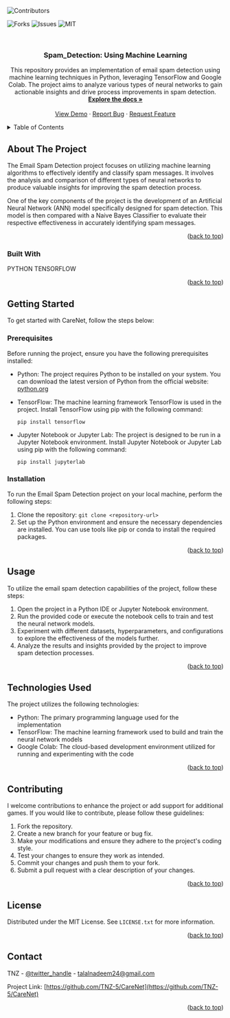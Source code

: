 
![Contributors](https://img.shields.io/github/all-contributors/TNZ-5/Email-Spam-Detection-Naive-Bayes-Classifier?style=for-the-badge)

![Forks](https://img.shields.io/github/forks/TNZ-5/Email-Spam-Detection-Naive-Bayes-Classifier?style=social)     ![Issues](https://img.shields.io/github/issues/TNZ-5/Email-Spam-Detection-Naive-Bayes-Classifier?style=social)     ![MIT](https://img.shields.io/github/license/TNZ-5/Email-Spam-Detection-Naive-Bayes-Classifier?style=social)


<br />
<div align="center">
  <a href="https://github.com/TNZ-5/Spam_Detection">
  </a>

<h3 align="center">Spam_Detection: Using Machine Learning</h3>

  <p align="center">
    This repository provides an implementation of email spam detection using machine learning techniques in Python, leveraging TensorFlow and Google Colab. The project aims to analyze various types of neural networks to gain actionable insights and drive process improvements in spam detection.
    <br />
    <a href="https://github.com/TNZ-5/Email-Spam-Detection-Naive-Bayes-Classifier"><strong>Explore the docs »</strong></a>
    <br />
    <br />
    <a href="https://github.com/TNZ-5/Email-Spam-Detection-Naive-Bayes-Classifier">View Demo</a>
    ·
    <a href="https://github.com/TNZ-5/Email-Spam-Detection-Naive-Bayes-Classifier/issues">Report Bug</a>
    ·
    <a href="https://github.com/TNZ-5/Email-Spam-Detection-Naive-Bayes-Classifier/issues">Request Feature</a>
  </p>
</div>



<details>
  <summary>Table of Contents</summary>
  <ol>
    <li>
      <a href="#about-the-project">About The Project</a>
      <ul>
        <li><a href="#built-with">Built With</a></li>
      </ul>
    </li>
    <li>
      <a href="#getting-started">Getting Started</a>
      <ul>
        <li><a href="#prerequisites">Prerequisites</a></li>
        <li><a href="#installation">Installation</a></li>
      </ul>
    </li>
    <li><a href="#usage">Usage</a></li>
    <li><a href="#roadmap">Roadmap</a></li>
    <li><a href="#contributing">Contributing</a></li>
    <li><a href="#license">License</a></li>
    <li><a href="#contact">Contact</a></li>
    <li><a href="#acknowledgments">Acknowledgments</a></li>
  </ol>
</details>


## About The Project

The Email Spam Detection project focuses on utilizing machine learning algorithms to effectively identify and classify spam messages. It involves the analysis and comparison of different types of neural networks to produce valuable insights for improving the spam detection process.

One of the key components of the project is the development of an Artificial Neural Network (ANN) model specifically designed for spam detection. This model is then compared with a Naive Bayes Classifier to evaluate their respective effectiveness in accurately identifying spam messages.


<p align="right">(<a href="#readme-top">back to top</a>)</p>



### Built With

PYTHON 
TENSORFLOW


<p align="right">(<a href="#readme-top">back to top</a>)</p>


## Getting Started

To get started with CareNet, follow the steps below:

### Prerequisites

Before running the project, ensure you have the following prerequisites installed:

- Python: The project requires Python to be installed on your system. You can download the latest version of Python from the official website: [python.org](https://www.python.org/downloads/)


- TensorFlow: The machine learning framework TensorFlow is used in the project. Install TensorFlow using pip with the following command:

    `pip install tensorflow`

- Jupyter Notebook or Jupyter Lab: The project is designed to be run in a Jupyter Notebook environment. Install Jupyter Notebook or Jupyter Lab using pip with the following command:

    `pip install jupyterlab`


### Installation

To run the Email Spam Detection project on your local machine, perform the following steps:

1. Clone the repository: `git clone <repository-url>`
2. Set up the Python environment and ensure the necessary dependencies are installed. You can use tools like pip or conda to install the required packages. 
<p align="right">(<a href="#readme-top">back to top</a>)</p>

## Usage

To utilize the email spam detection capabilities of the project, follow these steps:

1. Open the project in a Python IDE or Jupyter Notebook environment.
2. Run the provided code or execute the notebook cells to train and test the neural network models.
3. Experiment with different datasets, hyperparameters, and configurations to explore the effectiveness of the models further.
4. Analyze the results and insights provided by the project to improve spam detection processes.

<p align="right">(<a href="#readme-top">back to top</a>)</p>

## Technologies Used

The project utilizes the following technologies:

- Python: The primary programming language used for the implementation
- TensorFlow: The machine learning framework used to build and train the neural network models
- Google Colab: The cloud-based development environment utilized for running and experimenting with the code

<p align="right">(<a href="#readme-top">back to top</a>)</p>

## Contributing

I welcome contributions to enhance the project or add support for additional games. If you would like to contribute, please follow these guidelines:

1. Fork the repository.
2. Create a new branch for your feature or bug fix.
3. Make your modifications and ensure they adhere to the project's coding style.
4. Test your changes to ensure they work as intended.
5. Commit your changes and push them to your fork.
6. Submit a pull request with a clear description of your changes.
<p align="right">(<a href="#readme-top">back to top</a>)</p>

## License

Distributed under the MIT License. See `LICENSE.txt` for more information.

<p align="right">(<a href="#readme-top">back to top</a>)</p>



<!-- CONTACT -->
## Contact

TNZ - [@twitter_handle](https://twitter.com/tnz-5) - talalnadeem24@gmail.com

Project Link: [https://github.com/TNZ-5/CareNet](https://github.com/TNZ-5/CareNet)

<p align="right">(<a href="#readme-top">back to top</a>)</p>

